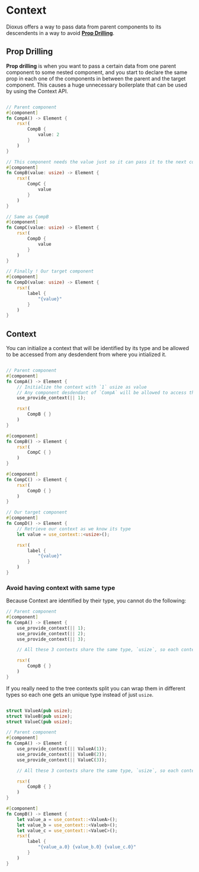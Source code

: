 # Context

Dioxus offers a way to pass data from parent components to its descendents in a way to avoid [**Prop Drilling**](#prop-drilling).

## Prop Drilling

**Prop drilling** is when you want to pass a certain data from one parent component to some nested component, and you start to declare the same prop in each one of the components in between the parent and the target component. This causes a huge unnecessary boilerplate that can be used by using the Context API.

```rs

// Parent component
#[component]
fn CompA() -> Element {
    rsx!(
        CompB {
            value: 2
        }
    )
}

// This component needs the value just so it can pass it to the next component
#[component]
fn CompB(value: usize) -> Element {
    rsx!(
        CompC {
            value
        }
    )
}

// Same as CompB
#[component]
fn CompC(value: usize) -> Element {
    rsx!(
        CompD {
            value
        }
    )
}

// Finally ! Our target component
#[component]
fn CompD(value: usize) -> Element {
    rsx!(
        label {
            "{value}"
        }
    )
}

```

## Context

You can initialize a context that will be identified by its type and be allowed to be accessed from any desdendent from where you intialized it.


```rs

// Parent component
#[component]
fn CompA() -> Element {
    // Initialize the context with `1` usize as value
    // Any component desdendant of `CompA` will be allowed to access this component
    use_provide_context(|| 1);

    rsx!(
        CompB { }
    )
}

#[component]
fn CompB() -> Element {
    rsx!(
        CompC { }
    )
}

#[component]
fn CompC() -> Element {
    rsx!(
        CompD { }
    )
}

// Our target component
#[component]
fn CompD() -> Element {
    // Retrieve our context as we know its type
    let value = use_context::<usize>();

    rsx!(
        label {
            "{value}"
        }
    )
}
```

### Avoid having context with same type

Because Context are identified by their type, you cannot do the following:

```rs
// Parent component
#[component]
fn CompA() -> Element {
    use_provide_context(|| 1);
    use_provide_context(|| 2);
    use_provide_context(|| 3);

    // All these 3 contexts share the same type, `usize`, so each context will replace any other context defined previously, which means that only the third context will actually be accessible

    rsx!(
        CompB { }
    )
}
```

If you really need to the tree contexts split you can wrap them in different types so each one gets an unique type instead of just `usize`.

```rs

struct ValueA(pub usize);
struct ValueB(pub usize);
struct ValueC(pub usize);

// Parent component
#[component]
fn CompA() -> Element {
    use_provide_context(|| ValueA(1));
    use_provide_context(|| ValueB(2));
    use_provide_context(|| ValueC(3));

    // All these 3 contexts share the same type, `usize`, so each context will replace any other context defined previously, which means that only the third context will actually be accessible

    rsx!(
        CompB { }
    )
}

#[component]
fn CompB() -> Element {
    let value_a = use_context::<ValueA>();
    let value_b = use_context::<Valueb>();
    let value_c = use_context::<ValueC>();
    rsx!(
        label {
            "{value_a.0} {value_b.0} {value_c.0}"
        }
    )
}
```